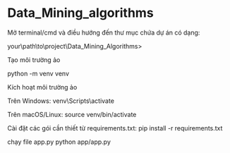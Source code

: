 # Data_Mining_algorithms

Mở terminal/cmd và điều hướng đến thư mục chứa dự án có dạng:
 
 your\path\to\project\Data_Mining_Algorithms>  

Tạo môi trường ảo

python -m venv venv


Kích hoạt môi trường ảo

Trên Windows:
venv\Scripts\activate

Trên macOS/Linux:
source venv/bin/activate

Cài đặt các gói cần thiết từ requirements.txt:
pip install -r requirements.txt


chạy file app.py
python app/app.py